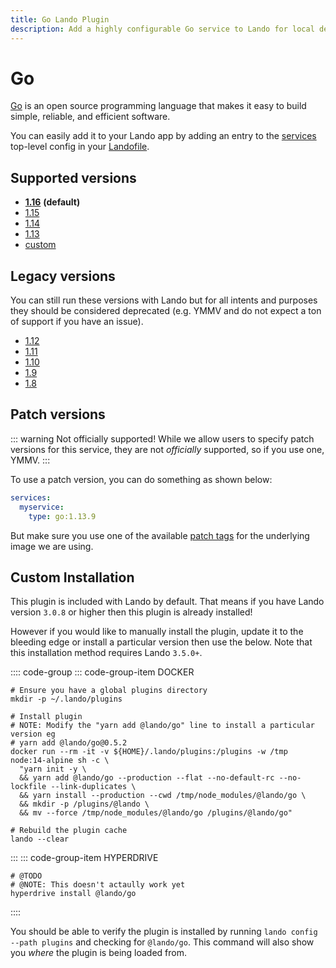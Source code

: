 ```yaml
---
title: Go Lando Plugin
description: Add a highly configurable Go service to Lando for local development with all the power of Docker and Docker Compose.
---
```


# Go

[Go](https://golang.org/) is an open source programming language that makes it easy to build simple, reliable, and efficient software.

You can easily add it to your Lando app by adding an entry to the [services](https://docs.lando.dev/config/services.html) top-level config in your [Landofile](https://docs.lando.dev/config/lando.html).

## Supported versions

*   **[1.16](https://hub.docker.com/_/golang/)** **(default)**
*   [1.15](https://hub.docker.com/_/golang/)
*   [1.14](https://hub.docker.com/_/golang/)
*   [1.13](https://hub.docker.com/_/golang/)
*   [custom](https://docs.lando.dev/config/services.html#advanced)

## Legacy versions

You can still run these versions with Lando but for all intents and purposes they should be considered deprecated (e.g. YMMV and do not expect a ton of support if you have an issue).

*   [1.12](https://hub.docker.com/_/golang/)
*   [1.11](https://hub.docker.com/_/golang/)
*   [1.10](https://hub.docker.com/_/golang/)
*   [1.9](https://hub.docker.com/_/golang/)
*   [1.8](https://hub.docker.com/_/golang/)

## Patch versions

::: warning Not officially supported!
While we allow users to specify patch versions for this service, they are not *officially* supported, so if you use one, YMMV.
:::

To use a patch version, you can do something as shown below:

```yaml
services:
  myservice:
    type: go:1.13.9
```

But make sure you use one of the available [patch tags](https://hub.docker.com/r/library/golang/tags/) for the underlying image we are using.

## Custom Installation

This plugin is included with Lando by default. That means if you have Lando version `3.0.8` or higher then this plugin is already installed!

However if you would like to manually install the plugin, update it to the bleeding edge or install a particular version then use the below. Note that this installation method requires Lando `3.5.0+`.

:::: code-group
::: code-group-item DOCKER
```bash:no-line-numbers
# Ensure you have a global plugins directory
mkdir -p ~/.lando/plugins

# Install plugin
# NOTE: Modify the "yarn add @lando/go" line to install a particular version eg
# yarn add @lando/go@0.5.2
docker run --rm -it -v ${HOME}/.lando/plugins:/plugins -w /tmp node:14-alpine sh -c \
  "yarn init -y \
  && yarn add @lando/go --production --flat --no-default-rc --no-lockfile --link-duplicates \
  && yarn install --production --cwd /tmp/node_modules/@lando/go \
  && mkdir -p /plugins/@lando \
  && mv --force /tmp/node_modules/@lando/go /plugins/@lando/go"

# Rebuild the plugin cache
lando --clear
```
:::
::: code-group-item HYPERDRIVE
```bash:no-line-numbers
# @TODO
# @NOTE: This doesn't actaully work yet
hyperdrive install @lando/go
```
::::

You should be able to verify the plugin is installed by running `lando config --path plugins` and checking for `@lando/go`. This command will also show you _where_ the plugin is being loaded from.
